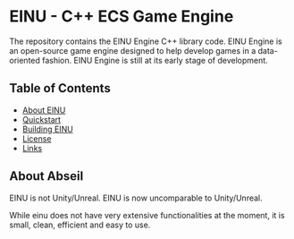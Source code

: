 # EINU - C++ ECS Game Engine
The repository contains the EINU Engine C++ library code. EINU Engine is an open-source game engine designed to help develop games in a data-oriented fashion. EINU Engine is still at its early stage of development. 

## Table of Contents

- [About EINU](#about)
- [Quickstart](#quickstart)
- [Building EINU](#build)
- [License](#license)
- [Links](#links)

<a name="about"></a>
## About Abseil

EINU is not Unity/Unreal. EINU is now uncomparable to Unity/Unreal. 

While einu does not have very extensive functionalities at the moment, it is small, clean, efficient and easy to use. 
